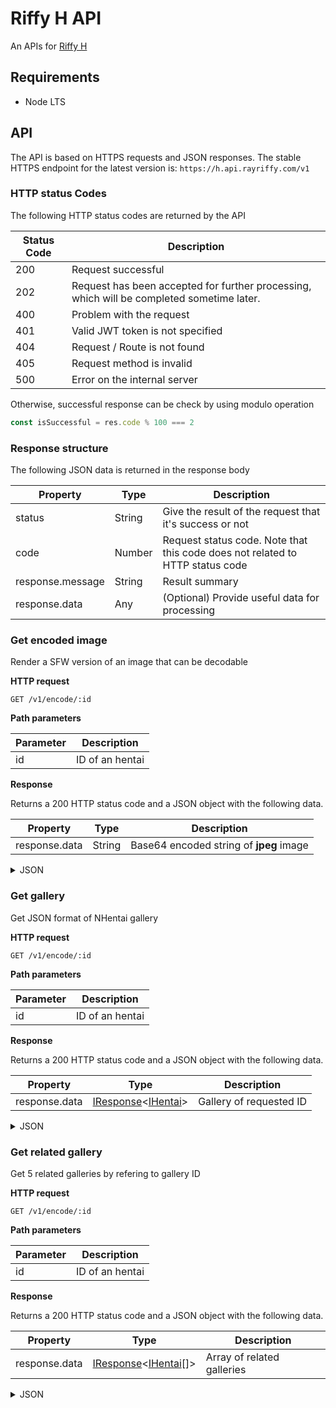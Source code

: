 Riffy H API
===========

An APIs for [Riffy H](https://github.com/rayriffy/rayriffy-h)

Requirements
------------

- Node LTS

API
---

The API is based on HTTPS requests and JSON responses. The stable HTTPS endpoint for the latest version is: `https://h.api.rayriffy.com/v1`

### HTTP status Codes

The following HTTP status codes are returned by the API

| Status Code | Description                                                                               |
| ----------- | ----------------------------------------------------------------------------------------- |
| 200         | Request successful                                                                        |
| 202         | Request has been accepted for further processing, which will be completed sometime later. |
| 400         | Problem with the request                                                                  |
| 401         | Valid JWT token is not specified                                                          |
| 404         | Request / Route is not found                                                              |
| 405         | Request method is invalid                                                                 |
| 500         | Error on the internal server                                                              |

Otherwise, successful response can be check by using modulo operation

```javascript
const isSuccessful = res.code % 100 === 2
```

### Response structure

The following JSON data is returned in the response body

| Property         | Type   | Description                                                                   |
| ---------------- | ------ | ----------------------------------------------------------------------------- |
| status           | String | Give the result of the request that it's success or not                       |
| code             | Number | Request status code. Note that this code does not related to HTTP status code |
| response.message | String | Result summary                                                                |
| response.data    | Any    | (Optional) Provide useful data for processing                                 |

### Get encoded image

Render a SFW version of an image that can be decodable

**HTTP request**

`GET /v1/encode/:id`

**Path parameters**

| Parameter | Description     |
| --------- | --------------- |
| id        | ID of an hentai |

**Response**

Returns a 200 HTTP status code and a JSON object with the following data.

| Property      | Type   | Description                             |
| ------------- | ------ | --------------------------------------- |
| response.data | String | Base64 encoded string of **jpeg** image |

<details>
<summary>JSON</summary>

```json
{
  "status": "success",
  "code": 201,
  "response": {
    "message": "image encoded",
    "data": "data:image/jpeg;base64,<base64 data>"
}
```
</details>

### Get gallery

Get JSON format of NHentai gallery

**HTTP request**

`GET /v1/encode/:id`

**Path parameters**

| Parameter | Description     |
| --------- | --------------- |
| id        | ID of an hentai |

**Response**

Returns a 200 HTTP status code and a JSON object with the following data.

| Property      | Type                                                                             | Description             |
| ------------- | -------------------------------------------------------------------------------- | ----------------------- |
| response.data | [IResponse](src/core/@types/IResponse.ts)<[IHentai](src/core/@types/IHentai.ts)> | Gallery of requested ID |

<details>
<summary>JSON</summary>

```json
{
  "status": "success",
  "code": 201,
  "response": {
    "message": "gallery obtained",
    "data": {
      "id": 153584,
      "media_id": "891754",
      "title": {
        "japanese": "[100円ロッカー] 風紀委員長のお仕事 (制服無双 放課後特別腔習編) [無修正]",
        "pretty": "Fuuki Iinchou no Oshigoto",
        "english": "[100yen locker] Fuuki Iinchou no Oshigoto (Seifuku Musou Houkago Tokubetsu Koushuu Hen) [Decensored]"
      },
      "images": {
        "cover": {
          "h": 508,
          "t": "p",
          "w": 350
        },
        "pages": [
          {
            "h": 1600,
            "t": "p",
            "w": 1102
          },
          {
            "h": 1600,
            "t": "p",
            "w": 1104
          },
          {
            "h": 1600,
            "t": "p",
            "w": 1104
          },
          {
            "h": 1600,
            "t": "p",
            "w": 1105
          }
        ]
      },
      "tags": [
        {
          "id": 6346,
          "name": "japanese",
          "type": "language"
        },
        {
          "id": 8693,
          "name": "uncensored",
          "type": "tag"
        },
        {
          "id": 10314,
          "name": "schoolgirl uniform",
          "type": "tag"
        },
        {
          "id": 13720,
          "name": "nakadashi",
          "type": "tag"
        },
        {
          "id": 20035,
          "name": "x-ray",
          "type": "tag"
        },
        {
          "id": 20905,
          "name": "full color",
          "type": "tag"
        },
        {
          "id": 25601,
          "name": "small breasts",
          "type": "tag"
        },
        {
          "id": 28521,
          "name": "voyeurism",
          "type": "tag"
        },
        {
          "id": 29513,
          "name": "100yen locker",
          "type": "artist"
        },
        {
          "id": 33173,
          "name": "manga",
          "type": "category"
        }
      ]
    }
  }
}
```
</details>

### Get related gallery

Get 5 related galleries by refering to gallery ID

**HTTP request**

`GET /v1/encode/:id`

**Path parameters**

| Parameter | Description     |
| --------- | --------------- |
| id        | ID of an hentai |

**Response**

Returns a 200 HTTP status code and a JSON object with the following data.

| Property      | Type                                                                               | Description                |
| ------------- | ---------------------------------------------------------------------------------- | -------------------------- |
| response.data | [IResponse](src/core/@types/IResponse.ts)<[IHentai](src/core/@types/IHentai.ts)[]> | Array of related galleries |

<details>
<summary>JSON</summary>

```json
{
  "status": "success",
  "code": 201,
  "response": {
    "message": "related gallery obtained",
    "data": [
      {
        "id": 138020,
        "media_id": "829651",
        "title": {
          "japanese": "(コミティア100) [JUNKLAND2 (紙魚丸)] 浴室の異形(一) [無修正]",
          "pretty": "Yokushitsu no Igyou",
          "english": "(COMITIA100) [JUNKLAND2 (Shimimaru)] Yokushitsu no Igyou (Ichi) [Decensored]"
        },
        "images": {
          "cover": {
            "h": 497,
            "t": "j",
            "w": 350
          },
          "pages": [
            {
              "h": 1705,
              "t": "j",
              "w": 1200
            },
            {
              "h": 1705,
              "t": "j",
              "w": 1200
            },
            {
              "h": 1705,
              "t": "j",
              "w": 1200
            },
            {
              "h": 1705,
              "t": "j",
              "w": 1200
            },
            {
              "h": 1705,
              "t": "j",
              "w": 1200
            },
            {
              "h": 1705,
              "t": "j",
              "w": 1200
            },
            {
              "h": 1705,
              "t": "j",
              "w": 1200
            },
            {
              "h": 1705,
              "t": "j",
              "w": 1200
            },
            {
              "h": 1705,
              "t": "j",
              "w": 1200
            },
            {
              "h": 1705,
              "t": "j",
              "w": 1200
            },
            {
              "h": 1705,
              "t": "j",
              "w": 1200
            },
            {
              "h": 1705,
              "t": "j",
              "w": 1200
            },
            {
              "h": 1705,
              "t": "j",
              "w": 1200
            },
            {
              "h": 1705,
              "t": "j",
              "w": 1200
            },
            {
              "h": 1705,
              "t": "j",
              "w": 1200
            },
            {
              "h": 1705,
              "t": "j",
              "w": 1200
            },
            {
              "h": 1705,
              "t": "j",
              "w": 1200
            },
            {
              "h": 1705,
              "t": "j",
              "w": 1200
            },
            {
              "h": 1705,
              "t": "j",
              "w": 1200
            },
            {
              "h": 1705,
              "t": "j",
              "w": 1200
            },
            {
              "h": 1705,
              "t": "j",
              "w": 1200
            },
            {
              "h": 1705,
              "t": "j",
              "w": 1200
            },
            {
              "h": 1705,
              "t": "j",
              "w": 1200
            },
            {
              "h": 1705,
              "t": "j",
              "w": 1200
            }
          ]
        },
        "tags": [
          {
            "id": 33172,
            "name": "doujinshi",
            "type": "category"
          },
          {
            "id": 6346,
            "name": "japanese",
            "type": "language"
          },
          {
            "id": 32224,
            "name": "eggs",
            "type": "tag"
          },
          {
            "id": 30083,
            "name": "shimimaru",
            "type": "artist"
          },
          {
            "id": 29224,
            "name": "impregnation",
            "type": "tag"
          },
          {
            "id": 28521,
            "name": "voyeurism",
            "type": "tag"
          },
          {
            "id": 20035,
            "name": "x-ray",
            "type": "tag"
          },
          {
            "id": 18567,
            "name": "monster",
            "type": "tag"
          },
          {
            "id": 10314,
            "name": "schoolgirl uniform",
            "type": "tag"
          },
          {
            "id": 9661,
            "name": "cervix penetration",
            "type": "tag"
          },
          {
            "id": 8693,
            "name": "uncensored",
            "type": "tag"
          },
          {
            "id": 8653,
            "name": "netorare",
            "type": "tag"
          },
          {
            "id": 8378,
            "name": "glasses",
            "type": "tag"
          },
          {
            "id": 7752,
            "name": "schoolboy uniform",
            "type": "tag"
          },
          {
            "id": 2707,
            "name": "junkland2",
            "type": "group"
          }
        ]
      },
    ]
  }
}
```
</details>
